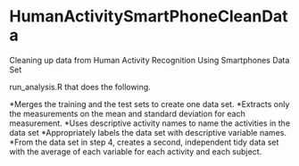 # HumanActivitySmartPhoneCleanData

Cleaning up data from Human Activity Recognition Using Smartphones Data Set

run_analysis.R that does the following.

*Merges the training and the test sets to create one data set.
*Extracts only the measurements on the mean and standard deviation for each measurement.
*Uses descriptive activity names to name the activities in the data set
*Appropriately labels the data set with descriptive variable names.
*From the data set in step 4, creates a second, independent tidy data set with the average of each variable for each activity and each subject.
